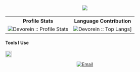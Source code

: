 <h1 align="center">
  <a href="https://git.io/typing-svg">
    <img src="https://readme-typing-svg.herokuapp.com/?lines=Hi+😁;I+am+RAKIN+SAD+AFTAB;&center=true&size=30">
  </a>
</h1>

<p align="center">
<table>
  <tr>
    <th>Profile Stats</th>
    <th>Language Contribution</th>
  </tr>
  <tr>
    <td><img alt="Devorein :: Profile Stats" src="https://github-readme-stats.vercel.app/api?username=aftabrakinsad&show_icons=true&theme=tokyonight" alt="aftabrakinsad"/></td>
    <td><img alt="Devorein :: Top Langs]" src="https://github-readme-stats.vercel.app/api/top-langs/?username=aftabrakinsad&langs_count=10&theme=tokyonight&layout=compact&hide=html"></td>
  </tr>
</table>
<!--<img src="https://activity-graph.herokuapp.com/graph?username=aftabrakinsad&theme=react-dark&bg_color=20232a&hide_border=true" width="100%"/>-->
<h4>Tools I Use</h4>
<img src="https://cdn.jsdelivr.net/gh/devicons/devicon/icons/git/git-original.svg" width="20px" hight="20px"/>
</p>

<p align="middle">
<a href="mailto:rakinsadaftab@gmail.com"><img alt="Email" src="https://img.shields.io/badge/Gmail-rakinsadaftab@gmail.com-red?style=flat&logo=gmail&color=blue&theme=blue"></a>
</p>
